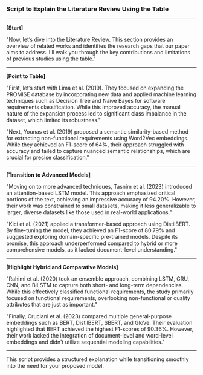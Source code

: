 ### Script to Explain the Literature Review Using the Table

---

**[Start]**

"Now, let’s dive into the Literature Review. This section provides an overview of related works and identifies the research gaps that our paper aims to address. I’ll walk you through the key contributions and limitations of previous studies using the table."

---

**[Point to Table]**

"First, let’s start with Lima et al. (2019). They focused on expanding the PROMISE database by incorporating new data and applied machine learning techniques such as Decision Tree and Naïve Bayes for software requirements classification. While this improved accuracy, the manual nature of the expansion process led to significant class imbalance in the dataset, which limited its robustness."

"Next, Younas et al. (2019) proposed a semantic similarity-based method for extracting non-functional requirements using Word2Vec embeddings. While they achieved an F1-score of 64%, their approach struggled with accuracy and failed to capture nuanced semantic relationships, which are crucial for precise classification."

---

**[Transition to Advanced Models]**

"Moving on to more advanced techniques, Tasnim et al. (2023) introduced an attention-based LSTM model. This approach emphasized critical portions of the text, achieving an impressive accuracy of 94.20%. However, their work was constrained to small datasets, making it less generalizable to larger, diverse datasets like those used in real-world applications."

"Kici et al. (2021) applied a transformer-based approach using DistilBERT. By fine-tuning the model, they achieved an F1-score of 80.79% and suggested exploring domain-specific pre-trained models. Despite its promise, this approach underperformed compared to hybrid or more comprehensive models, as it lacked document-level understanding."

---

**[Highlight Hybrid and Comparative Models]**

"Rahimi et al. (2020) took an ensemble approach, combining LSTM, GRU, CNN, and BiLSTM to capture both short- and long-term dependencies. While this effectively classified functional requirements, the study primarily focused on functional requirements, overlooking non-functional or quality attributes that are just as important."

"Finally, Cruciani et al. (2023) compared multiple general-purpose embeddings such as BERT, DistilBERT, SBERT, and GloVe. Their evaluation highlighted that BERT achieved the highest F1-scores of 90.36%. However, their work lacked the integration of document-level and word-level embeddings and didn’t utilize sequential modeling capabilities."

---


This script provides a structured explanation while transitioning smoothly into the need for your proposed model. 
